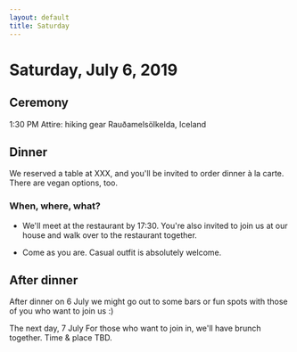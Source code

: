 ```yaml
---
layout: default
title: Saturday
---
```

# Saturday, July 6, 2019
## Ceremony

1:30 PM
Attire: hiking gear
Rauðamelsölkelda, Iceland

## Dinner
We reserved a table at XXX, and you'll be invited to order dinner à la carte. There are vegan options, too.

### When, where, what?
* We'll meet at the restaurant by 17:30. You're also invited to join us at our house and walk over to the restaurant together.

* Come as you are. Casual outfit is absolutely welcome.

## After dinner
After dinner on 6 July we might go out to some bars or fun spots with those of you who want to join us :)

The next day, 7 July
For those who want to join in, we'll have brunch together. Time & place TBD.
